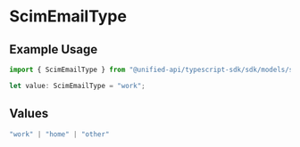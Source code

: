 # ScimEmailType

## Example Usage

```typescript
import { ScimEmailType } from "@unified-api/typescript-sdk/sdk/models/shared";

let value: ScimEmailType = "work";
```

## Values

```typescript
"work" | "home" | "other"
```